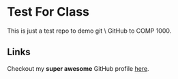 # Test For Class
This is just a test repo to demo git \ GitHub to COMP 1000.

## Links
Checkout my **super awesome** GitHub profile [here](https://www.google.ca/).
